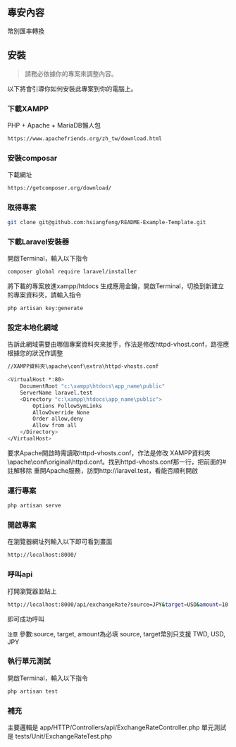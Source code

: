 ## 專安內容
幣別匯率轉換

## 安裝

> 請務必依據你的專案來調整內容。

以下將會引導你如何安裝此專案到你的電腦上。

### 下載XAMPP
PHP + Apache + MariaDB懶人包
```bash
https://www.apachefriends.org/zh_tw/download.html
```

### 安裝composar

下載網址
```bash
https://getcomposer.org/download/
```

### 取得專案

```bash
git clone git@github.com:hsiangfeng/README-Example-Template.git
```

### 下載Laravel安裝器
開啟Terminal，輸入以下指令
```bash
composer global require laravel/installer
```

將下載的專案放進xampp/htdocs
生成應用金鑰，開啟Terminal，切換到新建立的專案資料夾，請輸入指令
```bash
php artisan key:generate
```

### 設定本地化網域
告訴此網域需要由哪個專案資料夾來接手，作法是修改httpd-vhost.conf，路徑應根據您的狀況作調整
```bash
//XAMPP資料夾\apache\conf\extra\httpd-vhosts.conf
 
<VirtualHost *:80>
    DocumentRoot "c:\xampp\htdocs\app_name\public"  
    ServerName laravel.test       
    <Directory "c:\xampp\htdocs\app_name\public">
        Options FollowSymLinks
        AllowOverride None
        Order allow,deny
        Allow from all
    </Directory>
</VirtualHost>
```
要求Apache開啟時需讀取httpd-vhosts.conf，作法是修改 XAMPP資料夾\apache\conf\original\httpd.conf。找到httpd-vhosts.conf那一行，把前面的#註解移除
重開Apache服務，訪問http://laravel.test，看能否順利開啟

### 運行專案

```bash
php artisan serve
```

### 開啟專案

在瀏覽器網址列輸入以下即可看到畫面

```bash
http://localhost:8000/
```

### 呼叫api
打開瀏覽器並貼上
```bash
http://localhost:8000/api/exchangeRate?source=JPY&target=USD&amount=10
```
即可成功呼叫

`注意`
參數:source, target, amount為必填
source, target幣別只支援 TWD, USD, JPY

### 執行單元測試
開啟Terminal，輸入以下指令
```bash
php artisan test
```

### 補充
主要邏輯是 app/HTTP/Controllers/api/ExchangeRateController.php
單元測試是 tests/Unit/ExchangeRateTest.php



